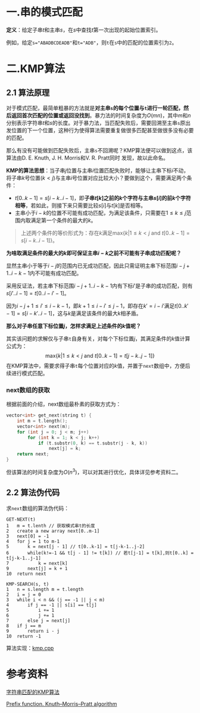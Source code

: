 # 一.串的模式匹配

**定义**：给定子串$t$和主串$s$，在$s$中查找$t$第一次出现的起始位置索引。

例如，给定`s="ABADBCDEADB"`和`t="ADB"`，则`t`在`s`中的匹配的位置索引为`2`。

# 二.KMP算法

## 2.1 算法原理

对于模式匹配，最简单粗暴的方法就是**对主串`s`的每个位置与`t`进行一轮匹配，然后返回首次匹配的位置或返回没找到**。暴力法的时间复杂度为$O(mn)$，其中$m$和$n$分别表示字符串$t$和$s$的长度。对于暴力法，当匹配失败后，需要回溯至主串`s`原出发位置的下一个位置，这种行为使得算法需要重复做很多匹配甚至做很多没有必要的匹配。

那么有没有可能做到匹配失败后，主串`s`不回溯呢？KMP算法便可以做到这点，该算法由D. E. Knuth, J. H. Morris和V. R. Pratt同时
发现，故以此命名。

**KMP的算法思想**：当子串$j$位置与主串$i$位置匹配失败时，能够让主串下标$i$不动，将子串$k$号位置$(k < j)$与主串$i$号位置对应比较大小？要做到这个，需要满足两个条件：

- $t[0..k-1] = s[i-k..i-1]$，即**子串$t[k]$之前的$k$个字符与主串$s[i]$的前$k$个字符相等**，若如此，则接下来只需要比较$s[i]$与$t[k]$是否相等。
- 主串小于$i-k$的位置不可能有成功匹配，为满足该条件，只需要在$1 \leq k \leq j$范围内取满足第一个条件的最大的$k$。

> 上述两个条件的等价形式为：存在$k$满足$\text{max}\{k|1\leq k < j \text{ and } t[0..k-1]=s[i-k..i-1]\}$。

**为啥取满足条件的最大的$k$即可保证主串$i-k$之前不可能有子串成功匹配呢？**

显然主串小于等于$i-j$的范围内已无成功匹配，因此只需证明主串下标范围$i-j+1..i-k-1$内不可能有成功匹配。

采用反证法，若主串下标范围$i-j+1..i-k-1$内有下标$i'$是子串的成功匹配，则有$s[i'..i-1]=t[0..i-i'-1]$。

因为$i-j+1 \leq i' \leq i - k - 1$，即$k + 1 \leq i - i' \leq j - 1$，即存在$k' = i - i'$满足$t[0..k'-1]=s[i-k'..i-1]$，这与$k$是满足该条件的最大$k$相矛盾。

**那么对子串任意下标位置$j$，怎样求满足上述条件的$k$值呢？**

其实该问题的求解仅与子串`t`自身有关，对每个下标位置$j$，其满足条件的$k$值计算公式为：
$$
\text{max}\{k|1\leq k < j \text{ and } t[0..k-1]=t[j-k..j-1]\}
$$
在KMP算法中，需要求得子串`t`每个位置对应的$k$值，并置于`next`数组中，方便后续进行模式匹配。

### next数组的获取

根据前面的介绍，next数组最朴素的获取方式为：

```cpp
vector<int> get_next(string t) {
    int m = t.length();
    vector<int> next(m);
    for (int j = 0; j < m; j++)
        for (int k = 1; k < j; k++)
            if (t.substr(0, k) == t.substr(j - k, k))
                next[j] = k;
    return next;
}
```

但该算法的时间复杂度为$O(n^3)$，可以对其进行优化，具体详见参考资料二。



## 2.2 算法伪代码

求`next`数组的算法伪代码：

```
GET-NEXT(t)
1	m = t.lenth // 获取模式串t的长度
2	create a new array next[0..m-1]
3	next[0] = -1
4	for j = 1 to m-1
5		k = next[j - 1] // t[0..k-1] = t[j-k-1..j-2]
6		while(k!=-1 && t[j - 1] != t[k]) // 若t[j-1] = t[k],则t[0..k] = t[j-k-1..j-1]
7			k = next[k]
9 		next[j] = k + 1
10	return next

KMP-SEARCH(s, t)
1	n = s.length m = t.length
2	i = j = 0
3	while i < n && (j == -1 || j < m)
4		if j == -1 || s[i] == t[j]
5			i += 1
6			j += 1
7		else j = next[j]
8	if j == m
9		return i - j
10	return -1
```

算法实现：[kmp.cpp](https://github.com/sxwee/Data-Structures-and-Algorithms/blob/main/codes/algo/kmp.cpp)

# 参考资料

[字符串匹配的KMP算法](http://www.ruanyifeng.com/blog/2013/05/Knuth%E2%80%93Morris%E2%80%93Pratt_algorithm.html)

[Prefix function. Knuth–Morris–Pratt algorithm](https://cp-algorithms.com/string/prefix-function.html)
